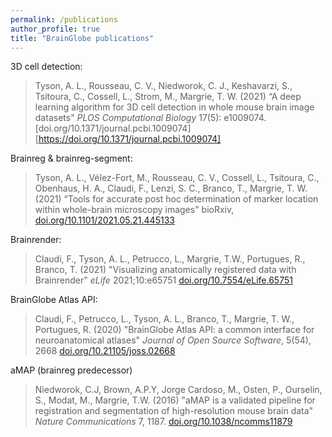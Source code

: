 ```yaml
---
permalink: /publications
author_profile: true
title: "BrainGlobe publications"
---
```

3D cell detection:
> Tyson, A. L., Rousseau, C. V., Niedworok, C. J., Keshavarzi, S., Tsitoura, C., Cossell, L., Strom, M., Margrie, T. W. (2021) “A deep learning algorithm for 3D cell detection in whole mouse brain image datasets" <i>PLOS Computational Biology</i> 17(5): e1009074. [doi.org/10.1371/journal.pcbi.1009074][https://doi.org/10.1371/journal.pcbi.1009074]


Brainreg & brainreg-segment:
> Tyson, A. L., V&eacute;lez-Fort, M.,  Rousseau, C. V., Cossell, L., Tsitoura, C., Obenhaus, H. A., Claudi, F., Lenzi, S. C., Branco, T., Margrie, T. W. (2021) “Tools for accurate post hoc determination of marker location within whole-brain microscopy images" bioRxiv, [doi.org/10.1101/2021.05.21.445133](https://doi.org/10.1101/2021.05.21.445133)


Brainrender:
>Claudi, F., Tyson, A. L., Petrucco, L., Margrie, T.W., Portugues, R.,  Branco, T. (2021) "Visualizing anatomically registered data with Brainrender&quot; <i>eLife</i> 2021;10:e65751 [doi.org/10.7554/eLife.65751](https://doi.org/10.7554/eLife.65751)


BrainGlobe Atlas API:
> Claudi, F., Petrucco, L., Tyson, A. L., Branco, T., Margrie, T. W., Portugues, R. (2020) &quot;BrainGlobe Atlas API: a common interface for neuroanatomical atlases&quot; <i>Journal of Open Source Software</i>, 5(54), 2668 [doi.org/10.21105/joss.02668](https://doi.org/10.21105/joss.02668)


aMAP (brainreg predecessor) 
> Niedworok, C.J, Brown, A.P.Y, Jorge Cardoso, M., Osten, P., Ourselin, S., Modat, M., Margrie, T.W. (2016) "aMAP is a validated pipeline for registration and segmentation of high-resolution mouse brain data" <i>Nature Communications</i> 7, 1187. [doi.org/10.1038/ncomms11879](https://doi.org/10.1038/ncomms11879)
